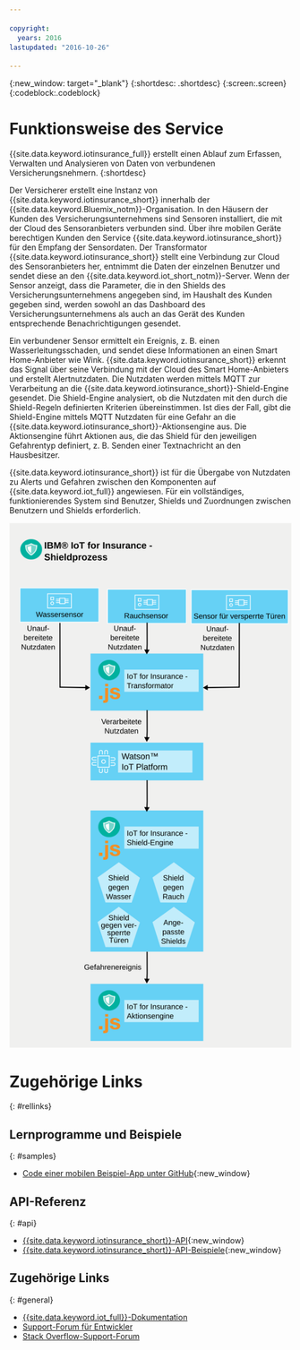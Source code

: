 ```yaml
---

copyright:
  years: 2016
lastupdated: "2016-10-26"

---
```



{:new_window: target="\_blank"}
{:shortdesc: .shortdesc}
{:screen:.screen}
{:codeblock:.codeblock}


# Funktionsweise des Service
{{site.data.keyword.iotinsurance_full}} erstellt einen Ablauf zum Erfassen, Verwalten und Analysieren von Daten von verbundenen Versicherungsnehmern.
{:shortdesc}

Der Versicherer erstellt eine Instanz von {{site.data.keyword.iotinsurance_short}} innerhalb der {{site.data.keyword.Bluemix_notm}}-Organisation. In den Häusern der Kunden des Versicherungsunternehmens sind Sensoren installiert, die mit der Cloud des Sensoranbieters verbunden sind. Über ihre mobilen Geräte berechtigen Kunden den Service {{site.data.keyword.iotinsurance_short}} für den Empfang der Sensordaten. Der Transformator {{site.data.keyword.iotinsurance_short}} stellt eine Verbindung zur Cloud des Sensoranbieters her, entnimmt die Daten der einzelnen Benutzer und sendet diese an den {{site.data.keyword.iot_short_notm}}-Server. Wenn der Sensor anzeigt, dass die Parameter, die in den Shields des Versicherungsunternehmens angegeben sind, im Haushalt des Kunden gegeben sind, werden sowohl an das Dashboard des Versicherungsunternehmens als auch an das Gerät des Kunden entsprechende Benachrichtigungen gesendet.

Ein verbundener Sensor ermittelt ein Ereignis, z. B. einen Wasserleitungsschaden, und sendet diese Informationen an einen Smart Home-Anbieter wie Wink.  {{site.data.keyword.iotinsurance_short}} erkennt das Signal über seine Verbindung mit der Cloud des Smart Home-Anbieters und erstellt Alertnutzdaten. Die Nutzdaten werden mittels MQTT zur Verarbeitung an die {{site.data.keyword.iotinsurance_short}}-Shield-Engine gesendet. Die Shield-Engine analysiert, ob die Nutzdaten mit den durch die Shield-Regeln definierten Kriterien übereinstimmen. Ist dies der Fall, gibt die Shield-Engine mittels MQTT Nutzdaten für eine Gefahr an die {{site.data.keyword.iotinsurance_short}}-Aktionsengine aus. Die Aktionsengine führt Aktionen aus, die das Shield für den jeweiligen Gefahrentyp definiert, z. B. Senden einer Textnachricht an den Hausbesitzer.

{{site.data.keyword.iotinsurance_short}} ist für die Übergabe von Nutzdaten zu Alerts und Gefahren zwischen den Komponenten auf {{site.data.keyword.iot_full}} angewiesen. Für ein vollständiges, funktionierendes System sind Benutzer, Shields und Zuordnungen zwischen Benutzern und Shields erforderlich.

![{{site.data.keyword.iotinsurance_short}}-Prozess. Dieses Diagramm wird im Textkörper des Themas beschrieben.](images/IoT4I_process.svg "{{site.data.keyword.iotinsurance_short}}-Prozess")

# Zugehörige Links
{: #rellinks}

## Lernprogramme und Beispiele
{: #samples}
* [Code einer mobilen Beispiel-App unter GitHub](https://github.com/ibm-watson-iot/ioti-mobile){:new_window}

## API-Referenz
{: #api}
* [{{site.data.keyword.iotinsurance_short}}-API](https://iot4i-api-docs.mybluemix.net/){:new_window}
* [{{site.data.keyword.iotinsurance_short}}-API-Beispiele](https://github.com/IBM-Bluemix/iot4i-api-examples-nodejs/#iot-for-insurance-api-examples){:new_window}

## Zugehörige Links
{: #general}
* [{{site.data.keyword.iot_full}}-Dokumentation](https://console.ng.bluemix.net/docs/services/IoT/index.html)
* [Support-Forum für Entwickler](https://developer.ibm.com/answers/search.html?f=&type=question&redirect=search%2Fsearch&sort=relevance&q=%2B[iot]%20%2B[bluemix])
* [Stack Overflow-Support-Forum](http://stackoverflow.com/questions/tagged/ibm-bluemix)

